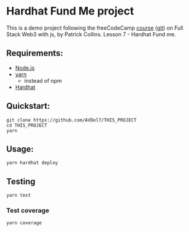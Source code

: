 # Hardhat Fund Me project

This is a demo project following the freeCodeCamp [course](https://www.youtube.com/watch?v=gyMwXuJrbJQ) ([git](https://github.com/smartcontractkit/full-blockchain-solidity-course-js#lesson-7-hardhat-fund-me)) on Full Stack Web3 with js, by Patrick Collins. Lesson 7 - Hardhat Fund me.


## Requirements:

* [Node.js](https://nodejs.org/)
* [yarn](https://yarnpkg.com/) 
    * instead of npm
* [Hardhat](https://hardhat.org/)

## Quickstart:

```
git clone https://github.com/AVDel7/THIS_PROJECT
cd THIS_PROJECT
yarn
```
## Usage:

```
yarn hardhat deploy
```
## Testing

```
yarn test
```

### Test coverage

```
yarn coverage
```



